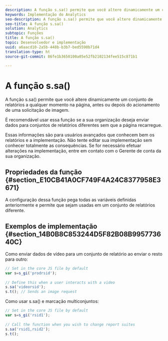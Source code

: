 ```yaml
---
description: A função s.sa() permite que você altere dinamicamente um conjunto de relatórios a qualquer momento na página, antes ou depois do acionamento de uma solicitação de imagem.
keywords: Implementação do Analytics
seo-description: A função s.sa() permite que você altere dinamicamente um conjunto de relatórios a qualquer momento na página, antes ou depois do acionamento de uma solicitação de imagem.
seo-title: A função s.sa()
solution: Analytics
subtopic: Funções
title: A função s.sa()
topic: Desenvolvedor e implementação
uuid: a6aacd10-2a5b-448b-b3b7-bed5590b71d4
translation-type: ht
source-git-commit: 86fe1b3650100a05e52fb2102134fee515c871b1

---
```



# A função s.sa()

A função s.sa() permite que você altere dinamicamente um conjunto de relatórios a qualquer momento na página, antes ou depois do acionamento de uma solicitação de imagem.

É recomendável usar essa função se a sua organização deseja enviar dados para conjuntos de relatórios diferentes sem que a página recarregue.

Essas informações são para usuários avançados que conhecem bem os relatórios e a implementação. Não tente editar sua implementação sem conhecer totalmente as consequências. Se for necessário efetuar alterações na implementação, entre em contato com o Gerente de conta da sua organização.

## Propriedades da função {#section_E10CB41A0CF749F4A24C8377958E3671}

A configuração dessa função pega todas as variáveis definidas anteriormente e permite que sejam usadas em um conjunto de relatórios diferente.

## Exemplos de implementação {#section_14B0B8C853244D5F82B08B995773640C}

Como enviar dados de vídeo para um conjunto de relatório ao enviar o resto para outro:

```js
// Set in the core JS file by default 
var s=s_gi('prodrsid'); 
 
// Define this when a user interacts with a video 
s.sa('videorsid'); 
s.t(); // Sends an image request
```

Como usar s.sa() e marcação multiconjuntos:

```js
// Set in the core JS file by default 
var s=s_gi('rsid1'); 
 
// Call the function when you wish to change report suites 
s.sa('rsid1,rsid2'); 
s.t();
```

